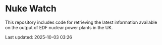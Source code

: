 # Nuke Watch

This repository includes code for retrieving the latest information available on the output of EDF nuclear power plants in the UK.

Last updated: 2025-10-03 03:26